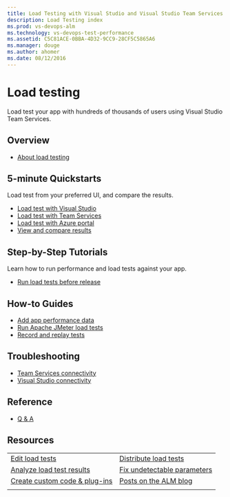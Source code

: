 ```yaml
---
title: Load Testing with Visual Studio and Visual Studio Team Services
description: Load Testing index
ms.prod: vs-devops-alm
ms.technology: vs-devops-test-performance
ms.assetid: C5C81ACE-0BBA-4D32-9CC9-28CF5C5865A6
ms.manager: douge
ms.author: ahomer
ms.date: 08/12/2016
---
```


# Load testing

Load test your app with hundreds of thousands of users using Visual Studio Team Services.

## Overview

* [About load testing](overview.md)

## 5-minute Quickstarts

Load test from your preferred UI, and compare the results.

* [Load test with Visual Studio](getting-started-with-performance-testing.md)
* [Load test with Team Services](get-started-simple-cloud-load-test.md)
* [Load test with Azure portal](app-service-web-app-performance-test.md)
* [View and compare results](performance-reports.md)

## Step-by-Step Tutorials

Learn how to run performance and load tests against your app.

* [Run load tests before release](run-performance-tests-app-before-release.md)

## How-to Guides

* [Add app performance data](get-performance-data-for-load-tests.md)
* [Run Apache JMeter load tests](get-started-jmeter-test.md)
* [Record and replay tests](record-and-replay-cloud-load-tests.md)

## Troubleshooting

* [Team Services connectivity](reference-qa.md#qaconnectts)
* [Visual Studio connectivity](reference-qa.md#troubleshooting)

## Reference

* [Q & A](reference-qa.md)

## Resources

| | |
| --- | --- |
| [Edit load tests](https://msdn.microsoft.com/library/ff406975%28v=vs.140%29.aspx) | [Distribute load tests](https://msdn.microsoft.com/library/dd728093%28v=vs.140%29.aspx) |
| [Analyze load test results](https://msdn.microsoft.com/library/ee923686%28v=vs.140%29.aspx) | [Fix undetectable parameters](https://msdn.microsoft.com/library/ff460245%28v=vs.140%29.aspx) |
| [Create custom code & plug-ins](https://msdn.microsoft.com/library/ee923683%28v=vs.140%29.aspx) | [Posts on the ALM blog](https://social.msdn.microsoft.com/Search/en-US?query=performance%20testing&beta=0&rn=Microsoft+Application+Lifecycle+Management&rq=site:https://blogs.msdn.microsoft.com/visualstudioalm&ac=4) |
| | |
